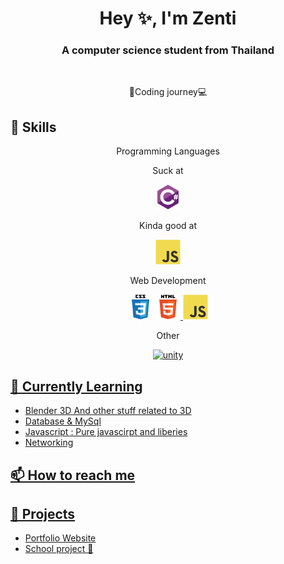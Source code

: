 <h1 align="center">Hey ✨, I'm Zenti</h1>
<h3 align="center">A computer science student from Thailand</h3>

<br>
<p align="center">🚀Coding journey💻
</p>

## 🔧 Skills
<p align="center">Programming Languages</p>
<div align="center">
  <p>Suck at</p> <a href="https://www.w3schools.com/cs/" target="_blank" rel="noreferrer"> <img src="https://raw.githubusercontent.com/devicons/devicon/master/icons/csharp/csharp-original.svg" alt="csharp" width="40" height="40"/> </a>
  <p>Kinda good at</p> <a href="https://developer.mozilla.org/en-US/docs/Web/JavaScript" target="_blank" rel="noreferrer"> <img src="https://raw.githubusercontent.com/devicons/devicon/master/icons/javascript/javascript-original.svg" alt="javascript" width="40" height="40"/> </a> 
</div>

<p align="center">Web Development</p> 
<div align="center">
<img src="https://raw.githubusercontent.com/devicons/devicon/master/icons/css3/css3-original-wordmark.svg" alt="css3" width="40" height="40"/> </a> <a href="https://www.w3.org/html/" target="_blank" rel="noreferrer"> <img src="https://raw.githubusercontent.com/devicons/devicon/master/icons/html5/html5-original-wordmark.svg" alt="html5" width="40" height="40"/> </a> <img src="https://raw.githubusercontent.com/devicons/devicon/master/icons/javascript/javascript-original.svg" alt="javascript" width="40" height="40"/>
</div>

<p align="center">Other</p> 
<div align="center"> <a href="https://unity.com/" target="_blank" rel="noreferrer"><img src="https://www.vectorlogo.zone/logos/unity3d/unity3d-icon.svg" alt="unity" width="40" height="40"/> </div>
  
## 🌱 Currently Learning

- Blender 3D And other stuff related to 3D
- Database & MySql
- Javascript : Pure javascirpt and liberies
- Networking

## 📫 How to reach me

## 🚀 Projects

- Portfolio Website
- School project 👀
